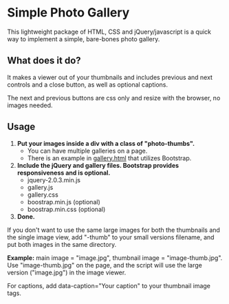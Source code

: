 <h1>Simple Photo Gallery</h1>

<p>This lightweight package of HTML, CSS and jQuery/javascript is a quick way to implement a simple, bare-bones photo gallery.</p>

<h2>What does it do?</h2>
<p>It makes a viewer out of your thumbnails and includes previous and next controls and a close button, as well as optional captions.</p>
<p>The next and previous buttons are css only and resize with the browser, no images needed.</p>

<h2>Usage</h2>
<ol>
	<li><strong>Put your images inside a div with a class of "photo-thumbs".</strong>
		<ul>
			<li>You can have multiple galleries on a page.</li>
			<li>There is an example in <a href="http://tysonhummel.com/simple-photo-gallery/" target="_blank">gallery.html</a> that utilizes Bootstrap.</li>
		</ul>
	</li>
	<li><strong>Include the jQuery and gallery files.  Bootstrap provides responsiveness and is optional.</strong>
		<ul>
			<li>jquery-2.0.3.min.js</li>
			<li>gallery.js</li>
			<li>gallery.css</li>
			<li>boostrap.min.js (optional)</li>
			<li>boostrap.min.css (optional)</li>
		</ul>
	</li>
	<li><strong>Done.</strong></li>
</ol>

<p>If you don't want to use the same large images for both the thumbnails and the single image view, add "-thumb" to your small versions filename, and put both images in the same directory.</p>

<p><strong>Example:</strong> main image = "image.jpg", thumbnail image = "image-thumb.jpg". Use "image-thumb.jpg" on the page, and the script will use the large version ("image.jpg") in the image viewer.</p>

<p>For captions, add data-caption="Your caption" to your thumbnail image tags.</p>